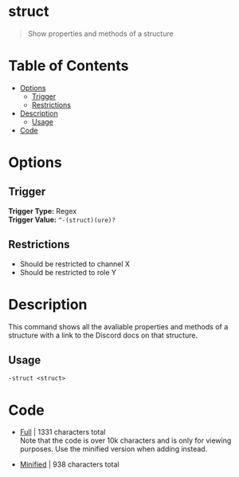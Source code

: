 # struct
> Show properties and methods of a structure

# Table of Contents
* [Options](#Options)
	* [Trigger](##Trigger)
	* [Restrictions](##Restrictions)
* [Description](#Description)
	* [Usage](##Usage)
* [Code](#Code)

# Options
## Trigger
**Trigger Type:** Regex<br>
**Trigger Value:** `^-(struct)(ure)?`<br>


## Restrictions
* Should be restricted to channel X
* Should be restricted to role Y


# Description
This command shows all the avaliable properties and methods of a structure with a link to the Discord docs on that structure.

## Usage
`-struct <struct>`

# Code
* [Full](./struct/struct.cc.go) | 1331
 characters total<br>
Note that the code is over 10k characters and is only for viewing purposes. Use the minified version when adding instead.

* [Minified](./struct.minified.go) | 938
 characters total<br>